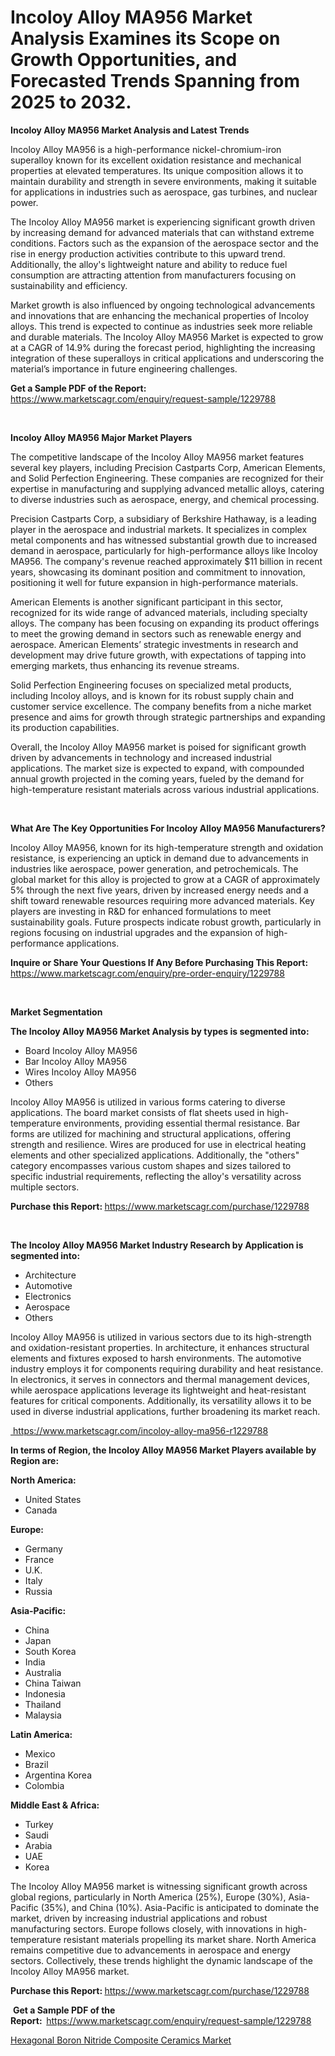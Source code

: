 <p><h1>Incoloy Alloy MA956 Market Analysis Examines its Scope on Growth Opportunities, and Forecasted Trends Spanning from 2025 to 2032.</h1></p><p><strong>Incoloy Alloy MA956 Market Analysis and Latest Trends</strong></p>
<p><p>Incoloy Alloy MA956 is a high-performance nickel-chromium-iron superalloy known for its excellent oxidation resistance and mechanical properties at elevated temperatures. Its unique composition allows it to maintain durability and strength in severe environments, making it suitable for applications in industries such as aerospace, gas turbines, and nuclear power.</p><p>The Incoloy Alloy MA956 market is experiencing significant growth driven by increasing demand for advanced materials that can withstand extreme conditions. Factors such as the expansion of the aerospace sector and the rise in energy production activities contribute to this upward trend. Additionally, the alloy's lightweight nature and ability to reduce fuel consumption are attracting attention from manufacturers focusing on sustainability and efficiency.</p><p>Market growth is also influenced by ongoing technological advancements and innovations that are enhancing the mechanical properties of Incoloy alloys. This trend is expected to continue as industries seek more reliable and durable materials. The Incoloy Alloy MA956 Market is expected to grow at a CAGR of 14.9% during the forecast period, highlighting the increasing integration of these superalloys in critical applications and underscoring the material’s importance in future engineering challenges.</p></p>
<p><strong>Get a Sample PDF of the Report:&nbsp;</strong> <a href="https://www.marketscagr.com/enquiry/request-sample/1229788?utm_campaign=2304&utm_medium=2&utm_source=Github&utm_content=ia&utm_term=03042025&utm_id=incoloy-alloy-ma956">https://www.marketscagr.com/enquiry/request-sample/1229788</a></p>
<p>&nbsp;</p>
<p><strong>Incoloy Alloy MA956 Major Market Players</strong></p>
<p><p>The competitive landscape of the Incoloy Alloy MA956 market features several key players, including Precision Castparts Corp, American Elements, and Solid Perfection Engineering. These companies are recognized for their expertise in manufacturing and supplying advanced metallic alloys, catering to diverse industries such as aerospace, energy, and chemical processing.</p><p>Precision Castparts Corp, a subsidiary of Berkshire Hathaway, is a leading player in the aerospace and industrial markets. It specializes in complex metal components and has witnessed substantial growth due to increased demand in aerospace, particularly for high-performance alloys like Incoloy MA956. The company's revenue reached approximately $11 billion in recent years, showcasing its dominant position and commitment to innovation, positioning it well for future expansion in high-performance materials.</p><p>American Elements is another significant participant in this sector, recognized for its wide range of advanced materials, including specialty alloys. The company has been focusing on expanding its product offerings to meet the growing demand in sectors such as renewable energy and aerospace. American Elements’ strategic investments in research and development may drive future growth, with expectations of tapping into emerging markets, thus enhancing its revenue streams.</p><p>Solid Perfection Engineering focuses on specialized metal products, including Incoloy alloys, and is known for its robust supply chain and customer service excellence. The company benefits from a niche market presence and aims for growth through strategic partnerships and expanding its production capabilities.</p><p>Overall, the Incoloy Alloy MA956 market is poised for significant growth driven by advancements in technology and increased industrial applications. The market size is expected to expand, with compounded annual growth projected in the coming years, fueled by the demand for high-temperature resistant materials across various industrial applications.</p></p>
<p>&nbsp;</p>
<p><strong>What Are The Key Opportunities For Incoloy Alloy MA956 Manufacturers?</strong></p>
<p><p>Incoloy Alloy MA956, known for its high-temperature strength and oxidation resistance, is experiencing an uptick in demand due to advancements in industries like aerospace, power generation, and petrochemicals. The global market for this alloy is projected to grow at a CAGR of approximately 5% through the next five years, driven by increased energy needs and a shift toward renewable resources requiring more advanced materials. Key players are investing in R&D for enhanced formulations to meet sustainability goals. Future prospects indicate robust growth, particularly in regions focusing on industrial upgrades and the expansion of high-performance applications.</p></p>
<p><strong>Inquire or Share Your Questions If Any Before Purchasing This Report:</strong> <a href="https://www.marketscagr.com/enquiry/pre-order-enquiry/1229788?utm_campaign=2304&utm_medium=2&utm_source=Github&utm_content=ia&utm_term=03042025&utm_id=incoloy-alloy-ma956">https://www.marketscagr.com/enquiry/pre-order-enquiry/1229788</a></p>
<p>&nbsp;</p>
<p><strong>Market Segmentation</strong></p>
<p><strong>The Incoloy Alloy MA956 Market Analysis by types is segmented into:</strong></p>
<p><ul><li>Board Incoloy Alloy MA956</li><li>Bar Incoloy Alloy MA956</li><li>Wires Incoloy Alloy MA956</li><li>Others</li></ul></p>
<p><p>Incoloy Alloy MA956 is utilized in various forms catering to diverse applications. The board market consists of flat sheets used in high-temperature environments, providing essential thermal resistance. Bar forms are utilized for machining and structural applications, offering strength and resilience. Wires are produced for use in electrical heating elements and other specialized applications. Additionally, the "others" category encompasses various custom shapes and sizes tailored to specific industrial requirements, reflecting the alloy's versatility across multiple sectors.</p></p>
<p><strong>Purchase this Report:&nbsp;</strong><a href="https://www.marketscagr.com/purchase/1229788?utm_campaign=2304&utm_medium=2&utm_source=Github&utm_content=ia&utm_term=03042025&utm_id=incoloy-alloy-ma956">https://www.marketscagr.com/purchase/1229788</a></p>
<p>&nbsp;</p>
<p><strong>The Incoloy Alloy MA956 Market Industry Research by Application is segmented into:</strong></p>
<p><ul><li>Architecture</li><li>Automotive</li><li>Electronics</li><li>Aerospace</li><li>Others</li></ul></p>
<p><p>Incoloy Alloy MA956 is utilized in various sectors due to its high-strength and oxidation-resistant properties. In architecture, it enhances structural elements and fixtures exposed to harsh environments. The automotive industry employs it for components requiring durability and heat resistance. In electronics, it serves in connectors and thermal management devices, while aerospace applications leverage its lightweight and heat-resistant features for critical components. Additionally, its versatility allows it to be used in diverse industrial applications, further broadening its market reach.</p></p>
<p><a href="https://www.marketscagr.com/incoloy-alloy-ma956-r1229788?utm_campaign=2304&utm_medium=2&utm_source=Github&utm_content=ia&utm_term=03042025&utm_id=incoloy-alloy-ma956">&nbsp;https://www.marketscagr.com/incoloy-alloy-ma956-r1229788</a></p>
<p><strong>In terms of Region, the Incoloy Alloy MA956 Market Players available by Region are:</strong></p>
<p>
    <p> <strong> North America: </strong>
        <ul>
            <li>United States</li>
            <li>Canada</li>
        </ul>
        </p> 
    <p> <strong> Europe: </strong>
        <ul>
            <li>Germany</li>
            <li>France</li>
            <li>U.K.</li>
            <li>Italy</li>
            <li>Russia</li>
        </ul>
        </p> 
    <p> <strong> Asia-Pacific: </strong>
        <ul>
            <li>China</li>
            <li>Japan</li>
            <li>South Korea</li>
            <li>India</li>
            <li>Australia</li>
            <li>China Taiwan</li>
            <li>Indonesia</li>
            <li>Thailand</li>
            <li>Malaysia</li>
        </ul>
        </p> 
    <p> <strong> Latin America: </strong>
        <ul>
            <li>Mexico</li>
            <li>Brazil</li>
            <li>Argentina Korea</li>
            <li>Colombia</li>
        </ul>
        </p> 
    <p> <strong> Middle East & Africa: </strong>
        <ul>
            <li>Turkey</li>
            <li>Saudi</li>
            <li>Arabia</li>
            <li>UAE</li>
            <li>Korea</li>
        </ul>
    </p>
    </p>
<p><p>The Incoloy Alloy MA956 market is witnessing significant growth across global regions, particularly in North America (25%), Europe (30%), Asia-Pacific (35%), and China (10%). Asia-Pacific is anticipated to dominate the market, driven by increasing industrial applications and robust manufacturing sectors. Europe follows closely, with innovations in high-temperature resistant materials propelling its market share. North America remains competitive due to advancements in aerospace and energy sectors. Collectively, these trends highlight the dynamic landscape of the Incoloy Alloy MA956 market.</p></p>
<p><strong>Purchase this Report: </strong><a href="https://www.marketscagr.com/purchase/1229788?utm_campaign=2304&utm_medium=2&utm_source=Github&utm_content=ia&utm_term=03042025&utm_id=incoloy-alloy-ma956">https://www.marketscagr.com/purchase/1229788</a></p>
<p>&nbsp;<strong>Get a Sample PDF of the Report:&nbsp;&nbsp;</strong><a href="https://www.marketscagr.com/enquiry/request-sample/1229788?utm_campaign=2304&utm_medium=2&utm_source=Github&utm_content=ia&utm_term=03042025&utm_id=incoloy-alloy-ma956">https://www.marketscagr.com/enquiry/request-sample/1229788</a></p>
<p><strong></strong></p>
<p><p><a href="https://github.com/gullattedenna/Market-Research-Report-List-1/blob/main/hexagonal-boron-nitride-composite-ceramics-market.md?utm_campaign=2304&utm_medium=2&utm_source=Github&utm_content=ia&utm_term=03042025&utm_id=incoloy-alloy-ma956">Hexagonal Boron Nitride Composite Ceramics Market</a></p></p>